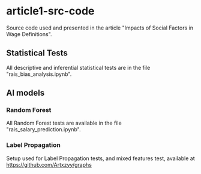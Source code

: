 # article1-src-code

Source code used and presented in the article "Impacts of Social Factors in Wage Definitions".

## Statistical Tests

All descriptive and inferential statistical tests are in the file "rais_bias_analysis.ipynb".

## AI models

### Random Forest

All Random Forest tests are available in the file "rais_salary_prediction.ipynb".

### Label Propagation

Setup used for Label Propagation tests, and mixed features test, available at https://github.com/Artxzyy/graphs
